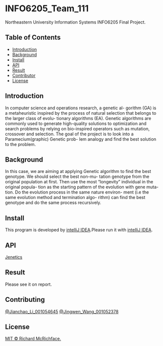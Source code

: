 # INFO6205_Team_111

Northeastern University Information Systems INFO6205 Final Project.

## Table of Contents

- [Introduction](#introduction)
- [Background](#background)
- [Install](#install)
- [API](#API)
- [Result](#Result)
- [Contributor](#contributor)
- [License](#license)

## Introduction

In computer science and operations research, a genetic al- gorithm (GA) is a metaheuristic inspired by the process of natural selection that belongs to the larger class of evolu- tionary algorithms (EA). Genetic algorithms are commonly used to generate high-quality solutions to optimization and search problems by relying on bio-inspired operators such as mutation, crossover and selection. The goal of the project is to look into a Paramecium(graphic) Genetic prob- lem analogy and find the best solution to the problem.


## Background

In this case, we are aiming at applying Genetic algorithm to find the best genotype. We should select the best non-mu- tation genotype from the original population at first. Then use the most “longevity” individual in the original popula- tion as the starting pattern of the evolution with gene muta- tion. Do the evolution process in the same nature environ- ment (i.e the same evolution method and termination algo- rithm) can find the best genotype and do the same process recursively.

## Install

This program is developed by [intelliJ IDEA](https://www.jetbrains.com/idea/).Please run it with [intelliJ IDEA](https://www.jetbrains.com/idea/).

## API

[Jenetics](http://jenetics.io/)

## Result

Please see it on report.


## Contributing

[@Jianchao_Li_001054645](https://github.com/ljch9725)
[@Jingwen_Wang_001052378](https://github.com/Jingwen-Wang-97)

## License

[MIT © Richard McRichface.](../LICENSE)